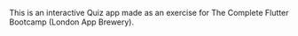 This is an interactive Quiz app made as an exercise for The Complete Flutter Bootcamp (London App Brewery).
